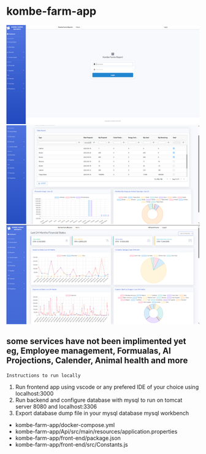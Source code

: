 # kombe-farm-app
![alt text](<Screenshot 2024-07-12 071710.png>)
![alt text](<Screenshot 2024-07-12 071337.png>) 
![alt text](<Screenshot 2024-07-12 071306.png>)

## some services have not been implimented yet eg, Employee management, Formualas, AI Projections, Calender, Animal health and more

    Instructions to run locally 
1. Run frontend app using vscode or any prefered IDE of your choice using localhost:3000
2. Run backend and configure database with mysql to run on tomcat server 8080 and localhost:3306
3. Export database dump file in your mysql database mysql workbench

- kombe-farm-app/docker-compose.yml
- kombe-farm-app/Api/src/main/resources/application.properties
- kombe-farm-app/front-end/package.json
- kombe-farm-app/front-end/src/Constants.js
